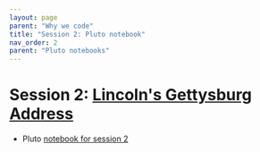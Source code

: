 ```yaml
---
layout: page
parent: "Why we code"
title: "Session 2: Pluto notebook"
nav_order: 2
parent: "Pluto notebooks"
---
```



# Session 2: [Lincoln's Gettysburg Address](../../session2/)


- Pluto [notebook for session 2](./session2nb.html)